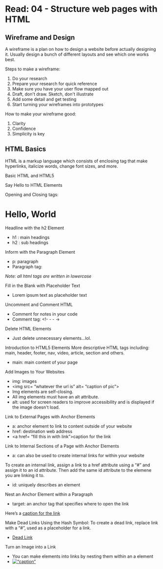 # Read: 04 - Structure web pages with HTML

## Wireframe and Design

A wireframe is a plan on how to design a website before actually designing it. Usually design a bunch of different layouts and see which one works best.

Steps to make a wireframe:

1. Do your research
2. Prepare your research for quick reference
3. Make sure you have your user flow mapped out
4. Draft, don't draw. Sketch, don't illustrate
5. Add some detail and get testing
6. Start turning your wireframes into prototypes

How to make your wireframe good:

1. Clarity
2. Confidence
3. Simplicity is key

## HTML Basics

HTML is a markup language which consists of enclosing tag that make hyperlinks, italicize words, change font sizes, and more.

Basic HTML and HTML5

Say Hello to HTML Elements

Opening and Closing tags: <h1> Hello, World </h1>

Headline with the h2 Element

- h1 : main headings
- h2 : sub headings

Inform with the Paragraph Element

- p: paragraph
- Paragraph tag: <p></p>

_Note: all html tags are written in lowercase_

Fill in the Blank with Placeholder Text

- Lorem ipsum text as placeholder text

Uncomment and Comment HTML

- Comment for notes in your code
- Comment tag: <!- -  - ->

Delete HTML Elements

- Just delete unnecessary elements…lol.

Introduction to HTML5 Elements
More descriptive HTML tags including: main, header, footer, nav, video, article, section and others.

- main: main content of your page

Add Images to Your Websites

- img: images
- <img src= “whatever the url is” alt= “caption of pic”>
- Img elements are self-closing.
- All img elements must have an alt attribute.
- alt: used for screen readers to improve accessibility and is displayed if the image doesn't load.

Link to External Pages with Anchor Elements

- a: anchor element to link to content outside of your website
- href: destination web address
- <a href= “fill this in with link”>caption for the link</a>

 Link to Internal Sections of a Page with Anchor Elements

- a: can also be used to create internal links for within your website

To create an internal link, assign a link to a href attribute using a “#” and assign it to an id attribute. Then add the same id attribute to the elemene you are linking it to.

- id: uniquely describes an element

Nest an Anchor Element within a Paragraph

- target: an anchor tag that specifies where to open the link

<p> Here’s a <a target= “_blank” href= “link”> caption for the link</a> </p>

Make Dead Links Using the Hash Symbol: To create a dead link, replace link with a “#”, used as a placeholder for a link.

- <a href= “#”>Dead Link</a>

Turn an Image into a Link

- You can make elements into links by nesting them within an a element
- <a href= “#”><img src= “link” alt= “caption”>
